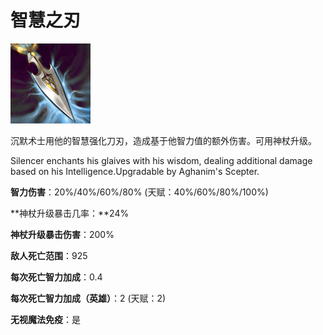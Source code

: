 # 智慧之刃

![](game/resource/flash3/images/spellicons/mjz_silencer_glaives_of_wisdom.png)



沉默术士用他的智慧强化刀刃，造成基于他智力值的额外伤害。可用神杖升级。

Silencer enchants his glaives with his wisdom, dealing additional damage based on his Intelligence.Upgradable by Aghanim's Scepter.

**智力伤害**：20%/40%/60%/80% (天赋：40%/60%/80%/100%)

**神杖升级暴击几率：**24%

**神杖升级暴击伤害**：200%

**敌人死亡范围**：925

**每次死亡智力加成**：0.4

**每次死亡智力加成（英雄）**：2 (天赋：2)

**无视魔法免疫**：是

